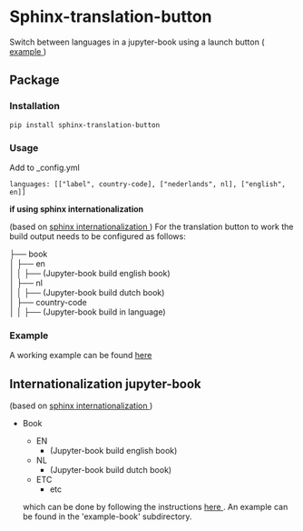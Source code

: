 # Sphinx-translation-button 
Switch between languages in a jupyter-book using a launch button (<a href="https://luukfroling.github.io/sphinx-translation-button/nl/_build/html/intro.html"> example </a>)

## Package
### Installation
```
pip install sphinx-translation-button
```

### Usage

Add to _config.yml
```
languages: [["label", country-code], ["nederlands", nl], ["english", en]]
```

<b> if using sphinx internationalization </b> 

(based on <a href="https://www.sphinx-doc.org/en/master/usage/advanced/intl.html"> sphinx internationalization </a>)
For the translation button to work the build output needs to be configured as follows: 

├── book  
│   ├── en  
│   │   ├── (Jupyter-book build english book)  
│   ├── nl  
│   │   ├── (Jupyter-book build dutch book)  
│   ├── country-code  
│   │   ├── (Jupyter-book build in language)  

### Example
A working example can be found <a href="https://luukfroling.github.io/sphinx-translation-button/nl/_build/html/intro.html"> here </a>

## Internationalization jupyter-book 
(based on <a href="https://www.sphinx-doc.org/en/master/usage/advanced/intl.html"> sphinx internationalization </a>)


- Book
  - EN
      - (Jupyter-book build english book)
  - NL
      - (Jupyter-book build dutch book)
  - ETC
      - etc

  which can be done by following the instructions <a href="https://www.sphinx-doc.org/en/master/usage/advanced/intl.html"> here </a>. An example can be found in the 'example-book' subdirectory. 

